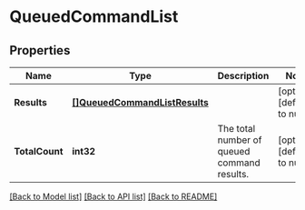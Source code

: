 # QueuedCommandList

## Properties
Name | Type | Description | Notes
------------ | ------------- | ------------- | -------------
**Results** | [**[]QueuedCommandListResults**](QueuedCommandList_results.md) |  | [optional] [default to null]
**TotalCount** | **int32** | The total number of queued command results. | [optional] [default to null]

[[Back to Model list]](../README.md#documentation-for-models) [[Back to API list]](../README.md#documentation-for-api-endpoints) [[Back to README]](../README.md)

